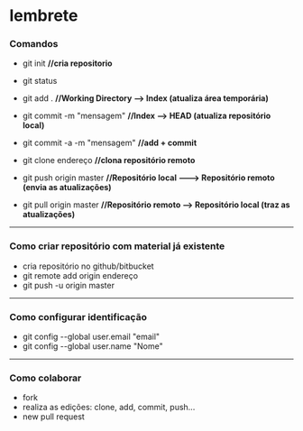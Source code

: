 # lembrete
### Comandos

- git init    __//cria repositorio__

- git status

- git add .   __//Working Directory --> Index (atualiza área temporária)__
- git commit -m "mensagem"    __//Index --> HEAD (atualiza repositório local)__
- git commit -a -m "mensagem"   __//add + commit__

- git clone endereço    __//clona repositório remoto__

- git push origin master    __//Repositório local ---> Repositório remoto (envia as atualizações)__
- git pull origin master    __//Repositório remoto --> Repositório local (traz as atualizações)__

---

### Como criar repositório com material já existente
- cria repositório no github/bitbucket
- git remote add origin endereço
- git push -u origin master

---

### Como configurar identificação
- git config --global user.email "email"
- git config --global user.name "Nome"

---

### Como colaborar
- fork
- realiza as edições: clone, add, commit, push...
- new pull request
